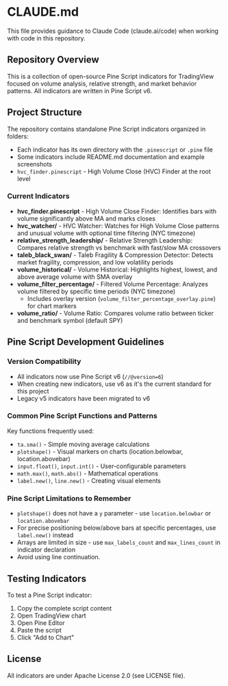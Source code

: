 # CLAUDE.md

This file provides guidance to Claude Code (claude.ai/code) when working with code in this repository.

## Repository Overview

This is a collection of open-source Pine Script indicators for TradingView focused on volume analysis, relative strength, and market behavior patterns. All indicators are written in Pine Script v6.

## Project Structure

The repository contains standalone Pine Script indicators organized in folders:
- Each indicator has its own directory with the `.pinescript` or `.pine` file
- Some indicators include README.md documentation and example screenshots
- `hvc_finder.pinescript` - High Volume Close (HVC) Finder at the root level

### Current Indicators

- **hvc_finder.pinescript** - High Volume Close Finder: Identifies bars with volume significantly above MA and marks closes
- **hvc_watcher/** - HVC Watcher: Watches for High Volume Close patterns and unusual volume with optional time filtering (NYC timezone)
- **relative_strength_leadership/** - Relative Strength Leadership: Compares relative strength vs benchmark with fast/slow MA crossovers
- **taleb_black_swan/** - Taleb Fragility & Compression Detector: Detects market fragility, compression, and low volatility periods
- **volume_historical/** - Volume Historical: Highlights highest, lowest, and above average volume with SMA overlay
- **volume_filter_percentage/** - Filtered Volume Percentage: Analyzes volume filtered by specific time periods (NYC timezone)
  - Includes overlay version (`volume_filter_percentage_overlay.pine`) for chart markers
- **volume_ratio/** - Volume Ratio: Compares volume ratio between ticker and benchmark symbol (default SPY)

## Pine Script Development Guidelines

### Version Compatibility
- All indicators now use Pine Script v6 (`//@version=6`)
- When creating new indicators, use v6 as it's the current standard for this project
- Legacy v5 indicators have been migrated to v6

### Common Pine Script Functions and Patterns

Key functions frequently used:
- `ta.sma()` - Simple moving average calculations
- `plotshape()` - Visual markers on charts (location.belowbar, location.abovebar)
- `input.float()`, `input.int()` - User-configurable parameters
- `math.max()`, `math.abs()` - Mathematical operations
- `label.new()`, `line.new()` - Creating visual elements

### Pine Script Limitations to Remember

- `plotshape()` does not have a `y` parameter - use `location.belowbar` or `location.abovebar`
- For precise positioning below/above bars at specific percentages, use `label.new()` instead
- Arrays are limited in size - use `max_labels_count` and `max_lines_count` in indicator declaration
- Avoid using line continuation.

## Testing Indicators

To test a Pine Script indicator:
1. Copy the complete script content
2. Open TradingView chart
3. Open Pine Editor
4. Paste the script
5. Click "Add to Chart"

## License

All indicators are under Apache License 2.0 (see LICENSE file).
